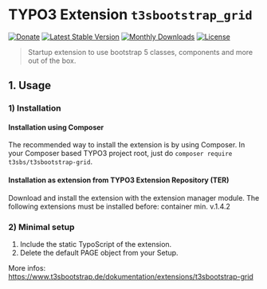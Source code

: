 # TYPO3 Extension ``t3sbootstrap_grid``

[![Donate](https://img.shields.io/badge/Donate-PayPal-green.svg)](https://www.paypal.me/t3sbootstrap)
[![Latest Stable Version](https://poser.pugx.org/t3sbs/t3sbootstrap_grid/v/stable)](https://packagist.org/packages/t3sbs/t3sbootstrap_grid)
[![Monthly Downloads](https://poser.pugx.org/t3sbs/t3sbootstrap_grid/d/monthly)](https://packagist.org/packages/t3sbs/t3sbootstrap_grid)
[![License](https://poser.pugx.org/t3sbs/t3sbootstrap_grid/license)](https://packagist.org/packages/t3sbs/t3sbootstrap_grid)

> Startup extension to use bootstrap 5 classes, components and more out of the box.

## 1. Usage


### 1) Installation

#### Installation using Composer

The recommended way to install the extension is by using Composer. In your Composer based TYPO3 project root, just do `composer require t3sbs/t3sbootstrap-grid`. 

#### Installation as extension from TYPO3 Extension Repository (TER)

Download and install the extension with the extension manager module.
The following extensions must be installed before: container min. v.1.4.2

### 2) Minimal setup

1) Include the static TypoScript of the extension.
2) Delete the default PAGE object from your Setup.

More infos: https://www.t3sbootstrap.de/dokumentation/extensions/t3sbootstrap-grid
